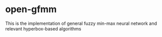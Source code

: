 # open-gfmm
This is the implementation of general fuzzy min-max neural network and relevant hyperbox-based algorithms
